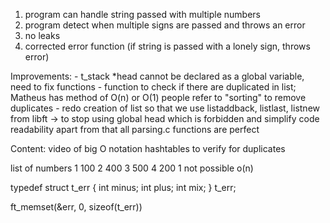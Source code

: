 1. program can handle string passed with multiple numbers
2. program detect when multiple signs are passed and throws an error
3. no leaks 
4. corrected error function (if string is passed with a lonely sign, throws error)

Improvements:
	- t_stack *head cannot be declared as a global variable, need to fix functions
	- function to check if there are duplicated in list; Matheus has method of O(n) or O(1)
		people refer to "sorting" to remove duplicates
	- redo creation of list so that we use listaddback, listlast, listnew from libft -> to stop using global head which is forbidden and simplify code readability
		apart from that all parsing.c functions are perfect

Content:
	video of big O notation
	hashtables to verify for duplicates



list of numbers
1 100
2 400
3 500
4 200
1 not possible
o(n)

typedef struct t_err {
	int minus;
	int plus;
	int mix;
} t_err;

ft_memset(&err, 0, sizeof(t_err))